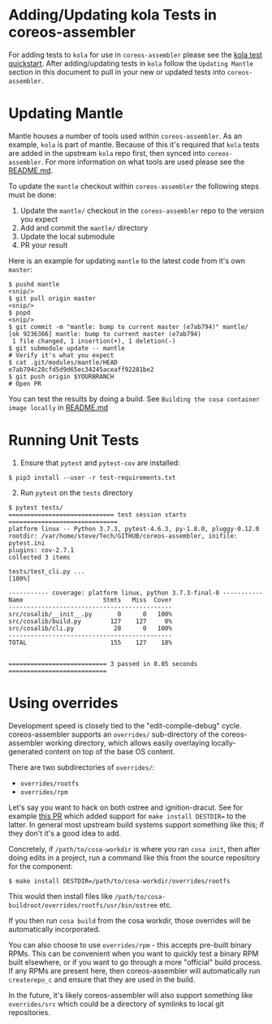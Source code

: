 # Adding/Updating kola Tests in coreos-assembler

For adding tests to `kola` for use in `coreos-assembler` please see the [kola test quickstart](https://github.com/coreos/mantle/blob/master/kola/README.md). After adding/updating tests in `kola` follow the `Updating Mantle` section in this document to pull in your new or updated tests into `coreos-assembler`.


# Updating Mantle

Mantle houses a number of tools used within `coreos-assembler`. As an example, `kola` is part of mantle. Because of this it's required that `kola` tests are added in the upstream `kola` repo first, then synced into `coreos-assembler`. For more information on what tools are used please see the [README.md](README.md).

To update the `mantle` checkout within `coreos-assembler` the following steps must be done:

1. Update the `mantle/` checkout in the `coreos-assembler` repo to the version you expect
2. Add and commit the `mantle/` directory
3. Update the local submodule
4. PR your result

Here is an example for updating `mantle` to the latest code from it's own `master`:
```
$ pushd mantle
<snip/>
$ git pull origin master
<snip/>
$ popd
<snip/>
$ git commit -m "mantle: bump to current master (e7ab794)" mantle/
[ok 9236366] mantle: bump to current master (e7ab794)
 1 file changed, 1 insertion(+), 1 deletion(-)
$ git submodule update -- mantle
# Verify it's what you expect
$ cat .git/modules/mantle/HEAD
e7ab794c28cfd5d9d65ec34245aceaff92281be2
$ git push origin $YOURBRANCH
# Open PR
```

You can test the results by doing a build. See `Building the cosa container image locally` in [README.md](README.md#building-the-cosa-container-image-locally)

# Running Unit Tests

1. Ensure that `pytest` and `pytest-cov` are installed:

```
$ pip3 install --user -r test-requirements.txt
```

2. Run `pytest` on the `tests` directory

```
$ pytest tests/
============================= test session starts ==============================
platform linux -- Python 3.7.3, pytest-4.6.3, py-1.8.0, pluggy-0.12.0
rootdir: /var/home/steve/Tech/GITHUB/coreos-assembler, inifile: pytest.ini
plugins: cov-2.7.1
collected 3 items

tests/test_cli.py ...                                                    [100%]

----------- coverage: platform linux, python 3.7.3-final-0 -----------
Name                      Stmts   Miss  Cover
---------------------------------------------
src/cosalib/__init__.py       0      0   100%
src/cosalib/build.py        127    127     0%
src/cosalib/cli.py           28      0   100%
---------------------------------------------
TOTAL                       155    127    18%


=========================== 3 passed in 0.05 seconds ===========================
```

# Using overrides

Development speed is closely tied to the "edit-compile-debug" cycle.  coreos-assembler
supports an `overrides/` sub-directory of the coreos-assembler working directory,
which allows easily overlaying locally-generated content on top of the base OS content.

There are two subdirectories of `overrides/`:

- `overrides/rootfs`
- `overrides/rpm`

Let's say you want to hack on both ostree and ignition-dracut.  See
for example [this PR](https://github.com/coreos/ignition-dracut/pull/106)
which added support for `make install DESTDIR=` to the latter.  In general
most upstream build systems support something like this; if they don't
it's a good idea to add.

Concretely, if `/path/to/cosa-workdir` is where you ran `cosa init`,
then after doing edits in a project, run a command like this from
the source repository for the component:

`$ make install DESTDIR=/path/to/cosa-workdir/overrides/rootfs`

This would then install files like
`/path/to/cosa-buildroot/overrides/rootfs/usr/bin/ostree`
etc.

If you then run `cosa build` from the cosa workdir,
those overrides will be automatically incorporated.

You can also choose to use `overrides/rpm` - this accepts pre-built
binary RPMs.  This can be convenient when you want to quickly test
a binary RPM built elsewhere, or if you want to go through a more
"official" build process.  If any RPMs are present here, then coreos-assembler
will automatically run `createrepo_c` and ensure that they are used
in the build.

In the future, it's likely coreos-assembler will also support something
like `overrides/src` which could be a directory of symlinks to local
git repositories.

